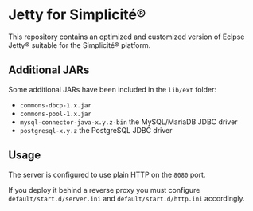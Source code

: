 Jetty for Simplicit&eacute;&reg;
================================

This repository contains an optimized and customized version of Eclpse Jetty&reg; suitable for the Simplicit&eacute;&reg; platform.

Additional JARs
---------------

Some additional JARs have been included in the `lib/ext` folder:

- `commons-dbcp-1.x.jar`
- `commons-pool-1.x.jar`
- `mysql-connector-java-x.y.z-bin` the MySQL/MariaDB JDBC driver
- `postgresql-x.y.z` the PostgreSQL JDBC driver

Usage
-----

The server is configured to use plain HTTP on the `8080` port.

If you deploy it behind a reverse proxy you must configure `default/start.d/server.ini` and `default/start.d/http.ini` accordingly.

